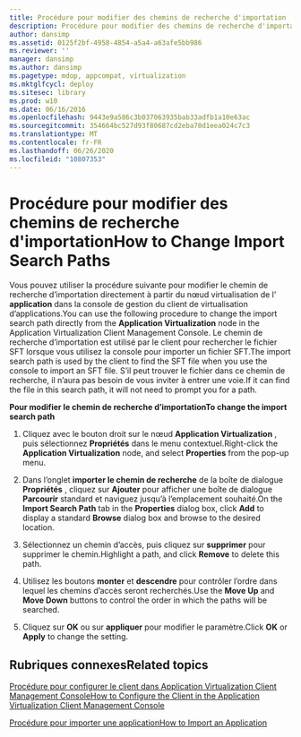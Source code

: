 ```yaml
---
title: Procédure pour modifier des chemins de recherche d'importation
description: Procédure pour modifier des chemins de recherche d'importation
author: dansimp
ms.assetid: 0125f2bf-4958-4854-a5a4-a63afe5bb986
ms.reviewer: ''
manager: dansimp
ms.author: dansimp
ms.pagetype: mdop, appcompat, virtualization
ms.mktglfcycl: deploy
ms.sitesec: library
ms.prod: w10
ms.date: 06/16/2016
ms.openlocfilehash: 9443e9a586c3b037063935bab33adfb1a10e63ac
ms.sourcegitcommit: 354664bc527d93f80687cd2eba70d1eea024c7c3
ms.translationtype: MT
ms.contentlocale: fr-FR
ms.lasthandoff: 06/26/2020
ms.locfileid: "10807353"
---
```

# <span data-ttu-id="7a0a1-103">Procédure pour modifier des chemins de recherche d'importation</span><span class="sxs-lookup"><span data-stu-id="7a0a1-103">How to Change Import Search Paths</span></span>


<span data-ttu-id="7a0a1-104">Vous pouvez utiliser la procédure suivante pour modifier le chemin de recherche d’importation directement à partir du nœud virtualisation de l' **application** dans la console de gestion du client de virtualisation d’applications.</span><span class="sxs-lookup"><span data-stu-id="7a0a1-104">You can use the following procedure to change the import search path directly from the **Application Virtualization** node in the Application Virtualization Client Management Console.</span></span> <span data-ttu-id="7a0a1-105">Le chemin de recherche d’importation est utilisé par le client pour rechercher le fichier SFT lorsque vous utilisez la console pour importer un fichier SFT.</span><span class="sxs-lookup"><span data-stu-id="7a0a1-105">The import search path is used by the client to find the SFT file when you use the console to import an SFT file.</span></span> <span data-ttu-id="7a0a1-106">S’il peut trouver le fichier dans ce chemin de recherche, il n’aura pas besoin de vous inviter à entrer une voie.</span><span class="sxs-lookup"><span data-stu-id="7a0a1-106">If it can find the file in this search path, it will not need to prompt you for a path.</span></span>

**<span data-ttu-id="7a0a1-107">Pour modifier le chemin de recherche d’importation</span><span class="sxs-lookup"><span data-stu-id="7a0a1-107">To change the import search path</span></span>**

1.  <span data-ttu-id="7a0a1-108">Cliquez avec le bouton droit sur le nœud **Application Virtualization** , puis sélectionnez **Propriétés** dans le menu contextuel.</span><span class="sxs-lookup"><span data-stu-id="7a0a1-108">Right-click the **Application Virtualization** node, and select **Properties** from the pop-up menu.</span></span>

2.  <span data-ttu-id="7a0a1-109">Dans l’onglet **importer le chemin de recherche** de la boîte de dialogue **Propriétés** , cliquez sur **Ajouter** pour afficher une boîte de dialogue **Parcourir** standard et naviguez jusqu’à l’emplacement souhaité.</span><span class="sxs-lookup"><span data-stu-id="7a0a1-109">On the **Import Search Path** tab in the **Properties** dialog box, click **Add** to display a standard **Browse** dialog box and browse to the desired location.</span></span>

3.  <span data-ttu-id="7a0a1-110">Sélectionnez un chemin d’accès, puis cliquez sur **supprimer** pour supprimer le chemin.</span><span class="sxs-lookup"><span data-stu-id="7a0a1-110">Highlight a path, and click **Remove** to delete this path.</span></span>

4.  <span data-ttu-id="7a0a1-111">Utilisez les boutons **monter** et **descendre** pour contrôler l’ordre dans lequel les chemins d’accès seront recherchés.</span><span class="sxs-lookup"><span data-stu-id="7a0a1-111">Use the **Move Up** and **Move Down** buttons to control the order in which the paths will be searched.</span></span>

5.  <span data-ttu-id="7a0a1-112">Cliquez sur **OK** ou sur **appliquer** pour modifier le paramètre.</span><span class="sxs-lookup"><span data-stu-id="7a0a1-112">Click **OK** or **Apply** to change the setting.</span></span>

## <span data-ttu-id="7a0a1-113">Rubriques connexes</span><span class="sxs-lookup"><span data-stu-id="7a0a1-113">Related topics</span></span>


[<span data-ttu-id="7a0a1-114">Procédure pour configurer le client dans Application Virtualization Client Management Console</span><span class="sxs-lookup"><span data-stu-id="7a0a1-114">How to Configure the Client in the Application Virtualization Client Management Console</span></span>](how-to-configure-the-client-in-the-application-virtualization-client-management-console.md)

[<span data-ttu-id="7a0a1-115">Procédure pour importer une application</span><span class="sxs-lookup"><span data-stu-id="7a0a1-115">How to Import an Application</span></span>](how-to-import-an-application.md)

 

 






